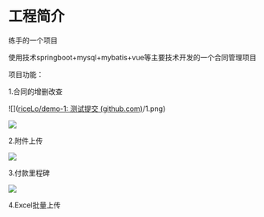 # 工程简介

练手的一个项目

使用技术springboot+mysql+mybatis+vue等主要技术开发的一个合同管理项目

项目功能：

1.合同的增删改查

![]([riceLo/demo-1: 测试提交 (github.com)](https://github.com/riceLo/demo-1)/1.png)

![](C:\Users\rice\Desktop\简历模板\3.png)

2.附件上传

![](C:\Users\rice\Desktop\简历模板\2.png)

3.付款里程碑

![](C:\Users\rice\Desktop\简历模板\4.png)

4.Excel批量上传



